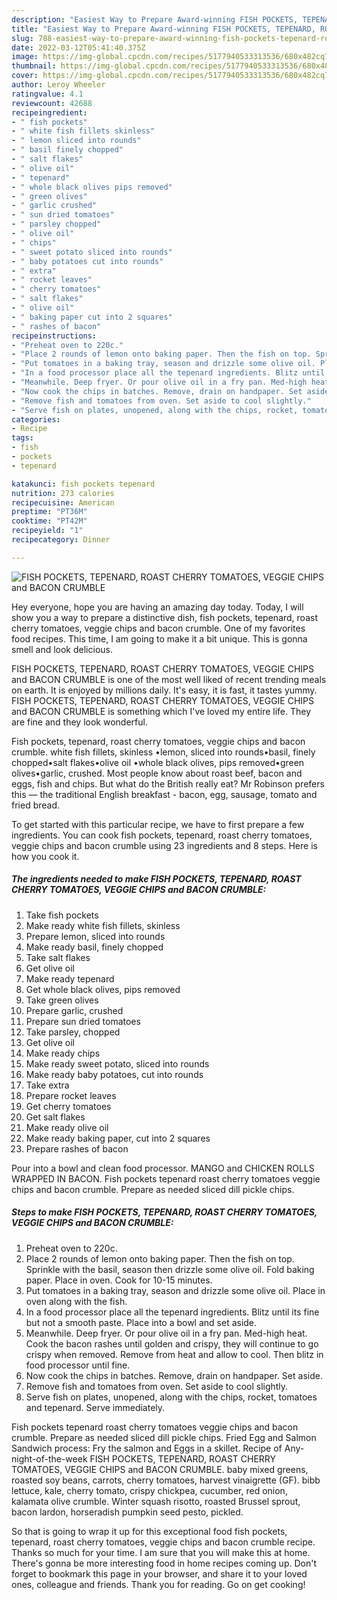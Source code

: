 ```yaml
---
description: "Easiest Way to Prepare Award-winning FISH POCKETS, TEPENARD, ROAST CHERRY TOMATOES, VEGGIE CHIPS and BACON CRUMBLE"
title: "Easiest Way to Prepare Award-winning FISH POCKETS, TEPENARD, ROAST CHERRY TOMATOES, VEGGIE CHIPS and BACON CRUMBLE"
slug: 788-easiest-way-to-prepare-award-winning-fish-pockets-tepenard-roast-cherry-tomatoes-veggie-chips-and-bacon-crumble
date: 2022-03-12T05:41:40.375Z
image: https://img-global.cpcdn.com/recipes/5177940533313536/680x482cq70/fish-pockets-tepenard-roast-cherry-tomatoes-veggie-chips-and-bacon-crumble-recipe-main-photo.jpg
thumbnail: https://img-global.cpcdn.com/recipes/5177940533313536/680x482cq70/fish-pockets-tepenard-roast-cherry-tomatoes-veggie-chips-and-bacon-crumble-recipe-main-photo.jpg
cover: https://img-global.cpcdn.com/recipes/5177940533313536/680x482cq70/fish-pockets-tepenard-roast-cherry-tomatoes-veggie-chips-and-bacon-crumble-recipe-main-photo.jpg
author: Leroy Wheeler
ratingvalue: 4.1
reviewcount: 42688
recipeingredient:
- " fish pockets"
- " white fish fillets skinless"
- " lemon sliced into rounds"
- " basil finely chopped"
- " salt flakes"
- " olive oil"
- " tepenard"
- " whole black olives pips removed"
- " green olives"
- " garlic crushed"
- " sun dried tomatoes"
- " parsley chopped"
- " olive oil"
- " chips"
- " sweet potato sliced into rounds"
- " baby potatoes cut into rounds"
- " extra"
- " rocket leaves"
- " cherry tomatoes"
- " salt flakes"
- " olive oil"
- " baking paper cut into 2 squares"
- " rashes of bacon"
recipeinstructions:
- "Preheat oven to 220c."
- "Place 2 rounds of lemon onto baking paper. Then the fish on top. Sprinkle with the basil, season then drizzle some olive oil. Fold baking paper. Place in oven. Cook for 10-15 minutes."
- "Put tomatoes in a baking tray, season and drizzle some olive oil. Place in oven along with the fish."
- "In a food processor place all the tepenard ingredients. Blitz until its fine but not a smooth paste. Place into a bowl and set aside."
- "Meanwhile. Deep fryer. Or pour olive oil in a fry pan. Med-high heat. Cook the bacon rashes until golden and crispy, they will continue to go crispy when removed. Remove from heat and allow to cool. Then blitz in food processor until fine."
- "Now cook the chips in batches. Remove, drain on handpaper. Set aside."
- "Remove fish and tomatoes from oven. Set aside to cool slightly."
- "Serve fish on plates, unopened, along with the chips, rocket, tomatoes and tepenard. Serve immediately."
categories:
- Recipe
tags:
- fish
- pockets
- tepenard

katakunci: fish pockets tepenard 
nutrition: 273 calories
recipecuisine: American
preptime: "PT36M"
cooktime: "PT42M"
recipeyield: "1"
recipecategory: Dinner

---
```



![FISH POCKETS, TEPENARD, ROAST CHERRY TOMATOES, VEGGIE CHIPS and BACON CRUMBLE](https://img-global.cpcdn.com/recipes/5177940533313536/680x482cq70/fish-pockets-tepenard-roast-cherry-tomatoes-veggie-chips-and-bacon-crumble-recipe-main-photo.jpg)

Hey everyone, hope you are having an amazing day today. Today, I will show you a way to prepare a distinctive dish, fish pockets, tepenard, roast cherry tomatoes, veggie chips and bacon crumble. One of my favorites food recipes. This time, I am going to make it a bit unique. This is gonna smell and look delicious.

FISH POCKETS, TEPENARD, ROAST CHERRY TOMATOES, VEGGIE CHIPS and BACON CRUMBLE is one of the most well liked of recent trending meals on earth. It is enjoyed by millions daily. It's easy, it is fast, it tastes yummy. FISH POCKETS, TEPENARD, ROAST CHERRY TOMATOES, VEGGIE CHIPS and BACON CRUMBLE is something which I've loved my entire life. They are fine and they look wonderful.

Fish pockets, tepenard, roast cherry tomatoes, veggie chips and bacon crumble. white fish fillets, skinless •lemon, sliced into rounds•basil, finely chopped•salt flakes•olive oil •whole black olives, pips removed•green olives•garlic, crushed. Most people know about roast beef, bacon and eggs, fish and chips. But what do the British really eat? Mr Robinson prefers this — the traditional English breakfast - bacon, egg, sausage, tomato and fried bread.


To get started with this particular recipe, we have to first prepare a few ingredients. You can cook fish pockets, tepenard, roast cherry tomatoes, veggie chips and bacon crumble using 23 ingredients and 8 steps. Here is how you cook it.

<!--inarticleads1-->

##### The ingredients needed to make FISH POCKETS, TEPENARD, ROAST CHERRY TOMATOES, VEGGIE CHIPS and BACON CRUMBLE:

1. Take  fish pockets
1. Make ready  white fish fillets, skinless
1. Prepare  lemon, sliced into rounds
1. Make ready  basil, finely chopped
1. Take  salt flakes
1. Get  olive oil
1. Make ready  tepenard
1. Get  whole black olives, pips removed
1. Take  green olives
1. Prepare  garlic, crushed
1. Prepare  sun dried tomatoes
1. Take  parsley, chopped
1. Get  olive oil
1. Make ready  chips
1. Make ready  sweet potato, sliced into rounds
1. Make ready  baby potatoes, cut into rounds
1. Take  extra
1. Prepare  rocket leaves
1. Get  cherry tomatoes
1. Get  salt flakes
1. Make ready  olive oil
1. Make ready  baking paper, cut into 2 squares
1. Prepare  rashes of bacon


Pour into a bowl and clean food processor. MANGO and CHICKEN ROLLS WRAPPED IN BACON. Fish pockets tepenard roast cherry tomatoes veggie chips and bacon crumble. Prepare as needed sliced dill pickle chips. 

<!--inarticleads2-->

##### Steps to make FISH POCKETS, TEPENARD, ROAST CHERRY TOMATOES, VEGGIE CHIPS and BACON CRUMBLE:

1. Preheat oven to 220c.
1. Place 2 rounds of lemon onto baking paper. Then the fish on top. Sprinkle with the basil, season then drizzle some olive oil. Fold baking paper. Place in oven. Cook for 10-15 minutes.
1. Put tomatoes in a baking tray, season and drizzle some olive oil. Place in oven along with the fish.
1. In a food processor place all the tepenard ingredients. Blitz until its fine but not a smooth paste. Place into a bowl and set aside.
1. Meanwhile. Deep fryer. Or pour olive oil in a fry pan. Med-high heat. Cook the bacon rashes until golden and crispy, they will continue to go crispy when removed. Remove from heat and allow to cool. Then blitz in food processor until fine.
1. Now cook the chips in batches. Remove, drain on handpaper. Set aside.
1. Remove fish and tomatoes from oven. Set aside to cool slightly.
1. Serve fish on plates, unopened, along with the chips, rocket, tomatoes and tepenard. Serve immediately.


Fish pockets tepenard roast cherry tomatoes veggie chips and bacon crumble. Prepare as needed sliced dill pickle chips. Fried Egg and Salmon Sandwich process: Fry the salmon and Eggs in a skillet. Recipe of Any-night-of-the-week FISH POCKETS, TEPENARD, ROAST CHERRY TOMATOES, VEGGIE CHIPS and BACON CRUMBLE. baby mixed greens, roasted soy beans, carrots, cherry tomatoes, harvest vinaigrette (GF). bibb lettuce, kale, cherry tomato, crispy chickpea, cucumber, red onion, kalamata olive crumble. Winter squash risotto, roasted Brussel sprout, bacon lardon, horseradish pumpkin seed pesto, pickled. 

So that is going to wrap it up for this exceptional food fish pockets, tepenard, roast cherry tomatoes, veggie chips and bacon crumble recipe. Thanks so much for your time. I am sure that you will make this at home. There's gonna be more interesting food in home recipes coming up. Don't forget to bookmark this page in your browser, and share it to your loved ones, colleague and friends. Thank you for reading. Go on get cooking!
